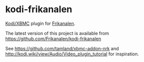 kodi-frikanalen
===============

[Kodi/XBMC](https://kodi.tv/) plugin for
[Frikanalen](http://www.frikanalen.no/).

The latest version of this project is available from
https://github.com/Frikanalen/kodi-frikanalen

See https://github.com/tamland/xbmc-addon-nrk and
http://kodi.wiki/view/Audio/Video_plugin_tutorial for inspiration.
